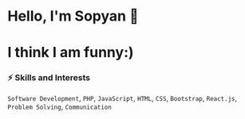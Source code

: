 # Hello, I'm Sopyan 👋

<h1>I think I am funny:)</h1>

### ⚡️ Skills and Interests
`Software Development`, `PHP`, `JavaScript`, `HTML`, `CSS`, `Bootstrap`, `React.js`, `Problem Solving`, `Communication`
